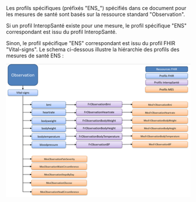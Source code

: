 
&nbsp;

Les profils spécifiques (préfixés "ENS_") spécifiés dans ce document pour les mesures de santé sont basés sur la ressource standard "Observation".

Si un profil InteropSanté existe pour une mesure, le profil spécifique "ENS" correspondant est issu du profil InteropSanté.

Sinon, le profil spécifique "ENS" correspondant est issu du profil FHIR "Vital-signs".
Le schema ci-dessous illustre la hiérarchie des profils des mesures de santé ENS :

![](schemaProfilsMES.png)

